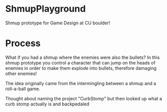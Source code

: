 # ShmupPlayground
Shmup prototype for Game Design at CU boulder!

# Process

What if you had a shmup where the enemies were also the bullets? In this shmup prototype you control a character that can jump on the heads of enemies in order to make them explode into bullets, therefore damaging other enemies!

The idea originally came from the intermingling between a shmup and a roll-a-ball game.

Thought about naming the project "CurbStomp" but then looked up what a curb stomp actually is and backpedaled 
